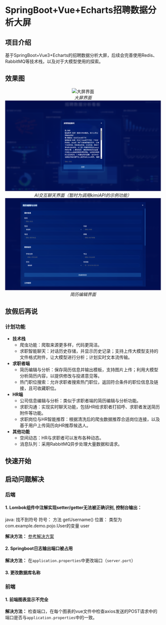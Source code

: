 # SpringBoot+Vue+Echarts招聘数据分析大屏

## 项目介绍

基于SpringBoot+Vue3+Echarts的招聘数据分析大屏，后续会完善使用Redis、RabbitMQ等技术栈，以及对于大模型使用的探索。

## 效果图

<div align="center">
  <img src="images/01.png" width="600" alt="大屏界面">
  <br>
  <em>大屏界面</em>
</div>

<div align="center">
  <img src="images/02.png" width="600" alt="AI交互聊天">
  <br>
  <em>AI交互聊天界面（暂时为调用kimiAPI的示例功能）</em>
</div>

<div align="center">
  <img src="images/03.png" width="600" alt="简历编辑界面">
  <br>
  <em>简历编辑界面</em>
</div>

## 放假后再说

### 计划功能
- **技术栈**
  - 爬虫功能：爬取来源更多样，代码更简洁。
  - 求职智能聊天：对话历史存储，并显示历史记录；支持上传大模型支持的文件格式附件，让大模型进行分析；计划实时文本流传输。
- **求职者端**
  - 简历编辑与分析：保存简历信息并输出模板，支持图片上传；利用大模型分析简历内容，以提供修改与投递意见等。
  - 热门职位搜索：允许求职者搜索热门职位，返回符合条件的职位信息及链接，且可收藏职位。
- **HR端**
  - 公司信息编辑与分析：类似于求职者端的简历编辑与分析功能。
  - 求职沟通：实现实时聊天功能，包括HR给求职者打招呼、求职者发送简历附件等功能。
  - 求职岗位与HR智能推荐：根据清洗后的爬虫数据推荐合适岗位连接，以及基于用户上传简历向HR推荐候选人。
- **其他功能**
  - 空间动态：HR与求职者可以发布各种动态。
  - 消息队列：采用RabbitMQ异步处理大量数据和请求。

## 快速开始

## 启动问题解决

### 后端

#### 1. Lombok组件中注解实现setter/getter无法被正确识别, 控制台输出：
java: 找不到符号
符号： 方法 getUsername()
位置： 类型为com.example.demo.pojo.User的变量 user

**解决方法：** [参考解决方案](https://blog.csdn.net/2403_82614686/article/details/146001137?sharetype=blogdetail&shareId=146001137&sharerefer=APP&sharesource=2403_82614686&sharefrom=qq)

#### 2. Springboot日志输出端口被占用

**解决方法：** 在`application.properties`中更改端口（`server.port`）

#### 3. 更改数据库名称

### 前端

#### 1. 前端图表显示不完全

**解决方法：** 检查端口，在每个图表的vue文件中检查axios发送的POST请求中的端口是否与`application.properties`中的一致。